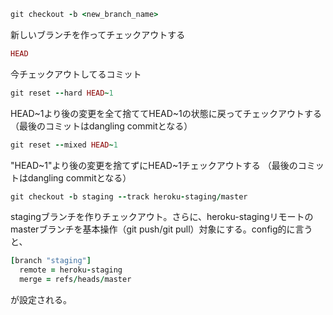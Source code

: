 ```ruby
git checkout -b <new_branch_name>
```
新しいブランチを作ってチェックアウトする

```ruby
HEAD
```

今チェックアウトしてるコミット

```ruby
git reset --hard HEAD~1
```
HEAD\~1より後の変更を全て捨ててHEAD~1の状態に戻ってチェックアウトする
（最後のコミットはdangling commitとなる）

```ruby
git reset --mixed HEAD~1
```
"HEAD~1"より後の変更を捨てずにHEAD~1チェックアウトする
（最後のコミットはdangling commitとなる）

```ruby
git checkout -b staging --track heroku-staging/master
```
stagingブランチを作りチェックアウト。さらに、heroku-stagingリモートのmasterブランチを基本操作（git push/git pull）対象にする。config的に言うと、
```ruby
[branch "staging"]
  remote = heroku-staging
  merge = refs/heads/master
```
が設定される。